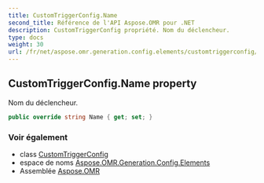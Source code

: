 ```yaml
---
title: CustomTriggerConfig.Name
second_title: Référence de l'API Aspose.OMR pour .NET
description: CustomTriggerConfig propriété. Nom du déclencheur.
type: docs
weight: 30
url: /fr/net/aspose.omr.generation.config.elements/customtriggerconfig/name/
---
```

## CustomTriggerConfig.Name property

Nom du déclencheur.

```csharp
public override string Name { get; set; }
```

### Voir également

* class [CustomTriggerConfig](../)
* espace de noms [Aspose.OMR.Generation.Config.Elements](../../customtriggerconfig/)
* Assemblée [Aspose.OMR](../../../)



